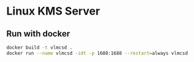 # Linux KMS Server

## Run with docker

``` bash
docker build -t vlmcsd .
docker run --name vlmcsd -idt -p 1688:1688 --restart=always vlmcsd
```
